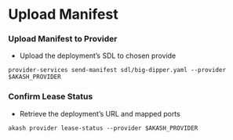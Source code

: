 # Upload Manifest

### Upload Manifest to Provider

* Upload the deployment’s SDL to chosen provide

```
provider-services send-manifest sdl/big-dipper.yaml --provider $AKASH_PROVIDER
```

### **Confirm Lease Status**

* Retrieve the deployment’s URL and mapped ports

```
akash provider lease-status --provider $AKASH_PROVIDER
```
